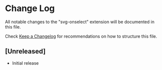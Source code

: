 # Change Log

All notable changes to the "svg-onselect" extension will be documented in this file.

Check [Keep a Changelog](http://keepachangelog.com/) for recommendations on how to structure this file.

## [Unreleased]

- Initial release